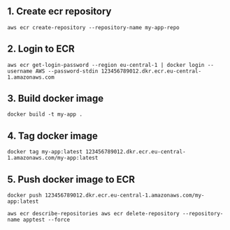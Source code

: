 ## 1. Create ecr repository
```
aws ecr create-repository --repository-name my-app-repo

```
## 2. Login to ECR
```
aws ecr get-login-password --region eu-central-1 | docker login --username AWS --password-stdin 123456789012.dkr.ecr.eu-central-1.amazonaws.com
```
## 3. Build docker image
```
docker build -t my-app .
```
## 4. Tag docker image

```
docker tag my-app:latest 123456789012.dkr.ecr.eu-central-1.amazonaws.com/my-app:latest
```
## 5. Push docker image to ECR
```
docker push 123456789012.dkr.ecr.eu-central-1.amazonaws.com/my-app:latest
```

``
aws ecr describe-repositories
aws ecr delete-repository --repository-name apptest --force 
``